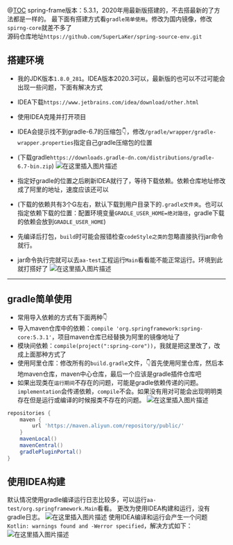 @[TOC](源码环境搭建)
spring-frame版本：5.3.1，2020年用最新版搭建的，不去搭最新的了方法都是一样的。
最下面有搭建方式看`gradle简单使用`。修改为国内镜像，修改`spirng-core`就差不多了</br>
源码仓库地址`https://github.com/SuperLaKer/spring-source-env.git`

## 搭建环境

- 我的JDK版本`1.8.0_281`。IDEA版本2020.3可以，最新版的也可以不过可能会出现一些问题，下面有解决方式
- IDEA下载`https://www.jetbrains.com/idea/download/other.html`
- 使用IDEA克隆并打开项目
- IDEA会提示找不到gradle-6.7的压缩包👇，修改`/gradle/wrapper/gradle-wrapper.properties`指定自己gradle压缩包的位置
- (下载gradle`https://downloads.gradle-dn.com/distributions/gradle-6.7-bin.zip`)
  ![在这里插入图片描述](https://img-blog.csdnimg.cn/725fa9dd8dfa44f58e45d30ad66041b4.png#pic_center)
- 指定好gradle的位置之后刷新IDEA就行了，等待下载依赖。依赖仓库地址修改成了阿里的地址，速度应该还可以
- (下载的依赖共有3个G左右，默认下载到用户目录下的`.gradle文件夹`。也可以指定依赖下载的位置：配置环境变量`GRADLE_USER_HOME=绝对路径`，gradle下载的依赖会放到`GRADLE_USER_HOME`)

- 先编译后打包，`build`时可能会报错检查`codeStyle之类的`忽略直接执行jar命令就行。
- jar命令执行完就可以去`aa-test`工程运行`Main`看看能不能正常运行。环境到此就打搭好了
  ![在这里插入图片描述](https://img-blog.csdnimg.cn/a03e29609c4c4cd9932e1d6c219f1c3f.png#pic_center)
---

## gradle简单使用
- 常用导入依赖的方式有下面两种👇
- 导入maven仓库中的依赖：`compile 'org.springframework:spring-core:5.3.1'`，项目maven仓库已经替换为阿里的镜像地址了
- 模块间依赖：`compile(project(":spring-core"))`，我就是把这里改了，改成上面那种方式了
- 使用阿里仓库：修改所有的`build.gradle`文件，👇首先使用阿里仓库，然后本地maven仓库，maven中心仓库，最后一个应该是gradle插件仓库吧
- 如果出现类在`运行期间`不存在的问题，可能是gradle依赖传递的问题。`implementation`会传递依赖，`compile`不会。如果没有用对可能会出现明明类存在但是运行或编译的时候报类不存在的问题。
  ![在这里插入图片描述](https://img-blog.csdnimg.cn/3ee8165001844bdc95b53093f8fc7ad6.png#pic_center)
```gradle
repositories {
	maven {
		url 'https://maven.aliyun.com/repository/public/'
	}
	mavenLocal()
	mavenCentral()
	gradlePluginPortal()
}
```

## 使用IDEA构建
默认情况使用gradle编译运行日志比较多，可以运行`aa-test/org.springframework.Main`看看。
更改为使用IDEA构建和运行，没有gradle日志。
![在这里插入图片描述](https://img-blog.csdnimg.cn/6b1e664fa0174c0492ae0811c9371f70.png#pic_center)
使用IDEA编译和运行会产生一个问题`Kotlin: warnings found and -Werror specified`，解决方式如下：
![在这里插入图片描述](https://img-blog.csdnimg.cn/7479fa87b37a49e6aa8a79af5cffa951.png#pic_center)
